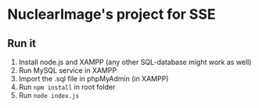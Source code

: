 # NuclearImage's project for SSE

## Run it
1) Install node.js and XAMPP (any other SQL-database might work as well)
2) Run MySQL service in XAMPP
3) Import the .sql file in phpMyAdmin (in XAMPP)
4) Run `npm install` in root folder
5) Run `node index.js`
